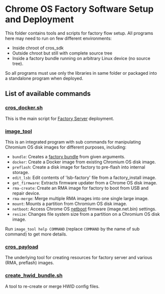 # Chrome OS Factory Software Setup and Deployment

This folder contains tools and scripts for factory flow setup. All programs here
may need to run on few different environments:

- Inside chroot of cros_sdk
- Outside chroot but still with complete source tree
- Inside a factory bundle running on arbitrary Linux device (no source tree).

So all programs must use only the libraries in same folder or packaged into
a standalone program when deployed.

## List of available commands

### [cros_docker.sh](./cros_docker.sh)
This is the main script for [Factory Server](FACTORY_SERVER.md) deployment.

### [image_tool](../py/tools/image_tool.py)
This is an integrated program with sub commands for manipulating Chromium OS
disk images for different purposes, including:

- `bundle`: Creates a [factory bundle](BUNDLE.md) from given arguments.
- `docker`: Create a Docker image from existing Chromium OS disk image.
- `preflash`: Create a disk image for factory to pre-flash into internal storage.
- `edit_lsb`: Edit contents of 'lsb-factory' file from a factory_install image.
- `get_firmware`: Extracts firmware updater from a Chrome OS disk image.
- `rma-create`: Create an RMA image for factory to boot from USB and repair device.
- `rma-merge`: Merge multiple RMA images into one single large image.
- `mount`: Mounts a partition from Chromium OS disk image.
- `netboot`: Access Chrome OS [netboot](NETBOOT.md) firmware (image.net.bin) settings.
- `resize`: Changes file system size from a partition on a Chromium OS disk image.

Run `image_tool help COMMAND` (replace `COMMAND` by the name of sub command) to
get more details.

### [cros_payload](../sh/cros_payload.sh)
The underlying tool for creating resources for factory server and various (RMA,
preflash) images.

### [create_hwid_bundle.sh](./create_hwid_bundle.sh)
A tool to re-create or merge HWID config files.
